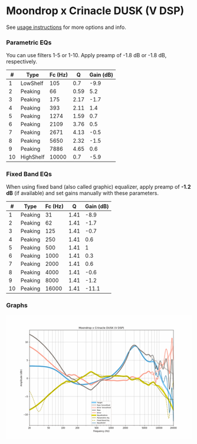 # Moondrop x Crinacle DUSK (V DSP)
See [usage instructions](https://github.com/jaakkopasanen/AutoEq#usage) for more options and info.

### Parametric EQs
You can use filters 1-5 or 1-10. Apply preamp of -1.8 dB or -1.8 dB, respectively.

|   # | Type      |   Fc (Hz) |    Q |   Gain (dB) |
|-----|-----------|-----------|------|-------------|
|   1 | LowShelf  |       105 | 0.7  |        -9.9 |
|   2 | Peaking   |        66 | 0.59 |         5.2 |
|   3 | Peaking   |       175 | 2.17 |        -1.7 |
|   4 | Peaking   |       393 | 2.11 |         1.4 |
|   5 | Peaking   |      1274 | 1.59 |         0.7 |
|   6 | Peaking   |      2109 | 3.76 |         0.5 |
|   7 | Peaking   |      2671 | 4.13 |        -0.5 |
|   8 | Peaking   |      5650 | 2.32 |        -1.5 |
|   9 | Peaking   |      7886 | 4.65 |         0.6 |
|  10 | HighShelf |     10000 | 0.7  |        -5.9 |

### Fixed Band EQs
When using fixed band (also called graphic) equalizer, apply preamp of **-1.2 dB** (if available) and set gains manually with these parameters.

|   # | Type    |   Fc (Hz) |    Q |   Gain (dB) |
|-----|---------|-----------|------|-------------|
|   1 | Peaking |        31 | 1.41 |        -8.9 |
|   2 | Peaking |        62 | 1.41 |        -1.7 |
|   3 | Peaking |       125 | 1.41 |        -0.7 |
|   4 | Peaking |       250 | 1.41 |         0.6 |
|   5 | Peaking |       500 | 1.41 |         1   |
|   6 | Peaking |      1000 | 1.41 |         0.3 |
|   7 | Peaking |      2000 | 1.41 |         0.6 |
|   8 | Peaking |      4000 | 1.41 |        -0.6 |
|   9 | Peaking |      8000 | 1.41 |        -1.2 |
|  10 | Peaking |     16000 | 1.41 |       -11.1 |

### Graphs
![](./Moondrop%20x%20Crinacle%20DUSK%20(V%20DSP).png)
